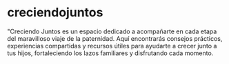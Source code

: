 # creciendojuntos
"Creciendo Juntos es un espacio dedicado a acompañarte en cada etapa del maravilloso viaje de la paternidad.             Aquí encontrarás consejos prácticos, experiencias compartidas y recursos útiles para ayudarte a crecer junto a tus hijos, fortaleciendo los lazos familiares y disfrutando cada momento. 
